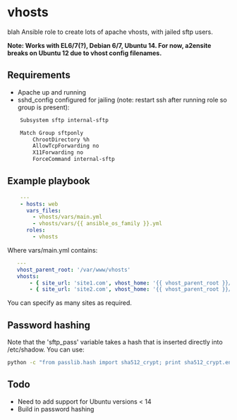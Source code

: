 vhosts
======
blah
Ansible role to create lots of apache vhosts, with jailed sftp users.

**Note: Works with EL6/7(?), Debian 6/7, Ubuntu 14. For now, a2ensite breaks on Ubuntu 12 due to vhost config filenames.**

Requirements
------------
- Apache up and running
- sshd_config configured for jailing (note: restart ssh after running role so group is present):
```bash
    Subsystem sftp internal-sftp

    Match Group sftponly
	    ChrootDirectory %h
	    AllowTcpForwarding no
	    X11Forwarding no
	    ForceCommand internal-sftp
```

Example playbook
----------------
```yaml
    ---
    - hosts: web
      vars_files:
        - vhosts/vars/main.yml
        - vhosts/vars/{{ ansible_os_family }}.yml
      roles:
        - vhosts
```

Where vars/main.yml contains:
```yaml
   ---
   vhost_parent_root: '/var/www/vhosts'
   vhosts:
       - { site_url: 'site1.com', vhost_home: '{{ vhost_parent_root }}/site1.com', sftp_user: 'site1', sftp_pass: 'sha_512_password' }
       - { site_url: 'site2.com', vhost_home: '{{ vhost_parent_root }}/site2.com', sftp_user: 'site2', sftp_pass: 'sha_512_password' }
```

You can specify as many sites as required.

Password hashing
----------------

Note that the 'sftp_pass' variable takes a hash that is inserted directly into /etc/shadow.
You can use:
```bash
python -c "from passlib.hash import sha512_crypt; print sha512_crypt.encrypt('password')"
```

Todo
----
- Need to add support for Ubuntu versions < 14
- Build in password hashing
